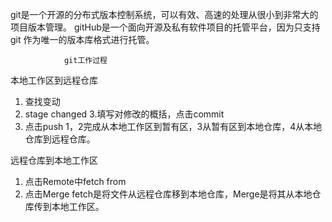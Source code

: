 git是一个开源的分布式版本控制系统，可以有效、高速的处理从很小到非常大的项目版本管理。
gitHub是一个面向开源及私有软件项目的托管平台，因为只支持git 作为唯一的版本库格式进行托管。
                
                
                
                git工作过程
 本地工作区到远程仓库
   1. 查找变动
   2. stage changed
   3.填写对修改的概括，点击commit
   4. 点击push
 1，2完成从本地工作区到暂有区，3从暂有区到本地仓库，4从本地仓库到远程仓库。
 
 
 
 远程仓库到本地工作区
   1. 点击Remote中fetch from
   2. 点击Merge
   fetch是将文件从远程仓库移到本地仓库，Merge是将其从本地仓库传到本地工作区。
